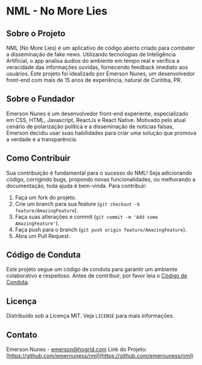 # NML - No More Lies

## Sobre o Projeto
NML (No More Lies) é um aplicativo de código aberto criado para combater a disseminação de fake news. Utilizando tecnologias de Inteligência Artificial, o app analisa áudios do ambiente em tempo real e verifica a veracidade das informações ouvidas, fornecendo feedback imediato aos usuários. Este projeto foi idealizado por Emerson Nunes, um desenvolvedor front-end com mais de 15 anos de experiência, natural de Curitiba, PR.

## Sobre o Fundador
Emerson Nunes é um desenvolvedor front-end experiente, especializado em CSS, HTML, Javascript, ReactJs e React Native. Motivado pelo atual cenário de polarização política e a disseminação de notícias falsas, Emerson decidiu usar suas habilidades para criar uma solução que promova a verdade e a transparência.

## Como Contribuir
Sua contribuição é fundamental para o sucesso do NML! Seja adicionando código, corrigindo bugs, propondo novas funcionalidades, ou melhorando a documentação, toda ajuda é bem-vinda. Para contribuir:
1. Faça um fork do projeto.
2. Crie um branch para sua feature (`git checkout -b feature/AmazingFeature`).
3. Faça suas alterações e commit (`git commit -m 'Add some AmazingFeature'`).
4. Faça push para o branch (`git push origin feature/AmazingFeature`).
5. Abra um Pull Request.

## Código de Conduta
Este projeto segue um código de conduta para garantir um ambiente colaborativo e respeitoso. Antes de contribuir, por favor leia o [Código de Conduta](https://github.com/emernuness/nml/codigo-de-conduta.md).

## Licença
Distribuído sob a Licença MIT. Veja `LICENSE` para mais informações.

## Contato
Emerson Nunes - emerson@hogrid.com
Link do Projeto: [https://github.com/emernuness/nml](https://github.com/emernuness/nml)


